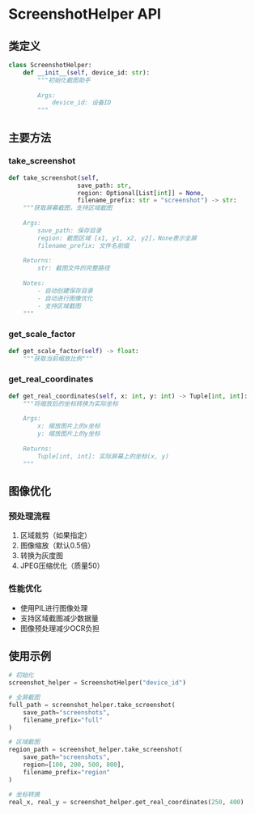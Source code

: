 # ScreenshotHelper API

## 类定义
```python
class ScreenshotHelper:
    def __init__(self, device_id: str):
        """初始化截图助手
        
        Args:
            device_id: 设备ID
        """
```

## 主要方法

### take_screenshot
```python
def take_screenshot(self, 
                   save_path: str,
                   region: Optional[List[int]] = None,
                   filename_prefix: str = "screenshot") -> str:
    """获取屏幕截图，支持区域截图
    
    Args:
        save_path: 保存目录
        region: 截图区域 [x1, y1, x2, y2]，None表示全屏
        filename_prefix: 文件名前缀
            
    Returns:
        str: 截图文件的完整路径
        
    Notes:
        - 自动创建保存目录
        - 自动进行图像优化
        - 支持区域截图
    """
```

### get_scale_factor
```python
def get_scale_factor(self) -> float:
    """获取当前缩放比例"""
```

### get_real_coordinates
```python
def get_real_coordinates(self, x: int, y: int) -> Tuple[int, int]:
    """将缩放后的坐标转换为实际坐标
    
    Args:
        x: 缩放图片上的x坐标
        y: 缩放图片上的y坐标
            
    Returns:
        Tuple[int, int]: 实际屏幕上的坐标(x, y)
    """
```

## 图像优化

### 预处理流程
1. 区域裁剪（如果指定）
2. 图像缩放（默认0.5倍）
3. 转换为灰度图
4. JPEG压缩优化（质量50）

### 性能优化
- 使用PIL进行图像处理
- 支持区域截图减少数据量
- 图像预处理减少OCR负担

## 使用示例

```python
# 初始化
screenshot_helper = ScreenshotHelper("device_id")

# 全屏截图
full_path = screenshot_helper.take_screenshot(
    save_path="screenshots",
    filename_prefix="full"
)

# 区域截图
region_path = screenshot_helper.take_screenshot(
    save_path="screenshots",
    region=[100, 200, 500, 800],
    filename_prefix="region"
)

# 坐标转换
real_x, real_y = screenshot_helper.get_real_coordinates(250, 400)
```
